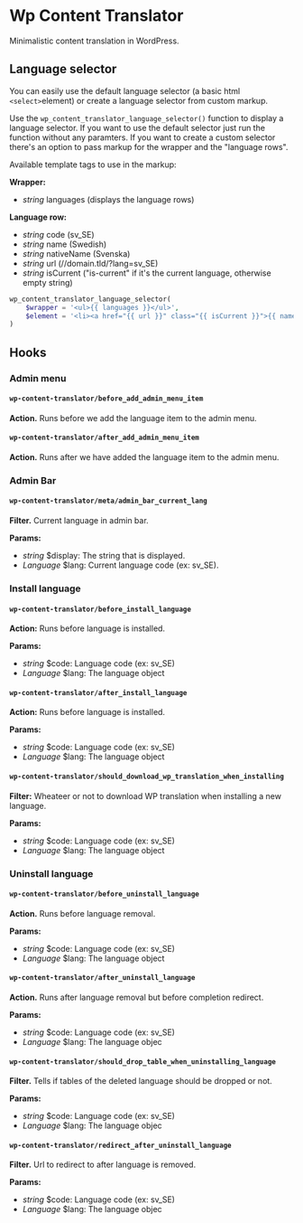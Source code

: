 # Wp Content Translator

Minimalistic content translation in WordPress.

## Language selector

You can easily use the default language selector (a basic html ```<select>```element) or create a language selector from custom markup.

Use the ```wp_content_translator_language_selector()``` function to display a language selector. If you want to use the default selector just run the function without any paramters. If you want to create a custom selector there's an option to pass markup for the wrapper and the "language rows".

Available template tags to use in the markup:

**Wrapper:**

- *string* languages (displays the language rows)

**Language row:**

- *string* code (sv_SE)
- *string* name (Swedish)
- *string* nativeName (Svenska)
- *string* url (//domain.tld/?lang=sv_SE)
- *string* isCurrent ("is-current" if it's the current language, otherwise empty string)

```php
wp_content_translator_language_selector(
    $wrapper = '<ul>{{ languages }}</ul>',
    $element = '<li><a href="{{ url }}" class="{{ isCurrent }}">{{ name }}</a></li>'
)
```

## Hooks

### Admin menu

#### ```wp-content-translator/before_add_admin_menu_item```
**Action.** Runs before we add the language item to the admin menu.

#### ```wp-content-translator/after_add_admin_menu_item```
**Action.** Runs after we have added the language item to the admin menu.

### Admin Bar

#### ```wp-content-translator/meta/admin_bar_current_lang```
**Filter.** Current language in admin bar. 

**Params:**

- *string* $display: The string that is displayed. 
- *Language* $lang: Current language code (ex: sv_SE).

### Install language

#### ```wp-content-translator/before_install_language```
**Action:** Runs before language is installed.

**Params:**

- *string* $code: Language code (ex: sv_SE)
- *Language* $lang: The language object

#### ```wp-content-translator/after_install_language```
**Action:** Runs before language is installed.

**Params:**

- *string* $code: Language code (ex: sv_SE)
- *Language* $lang: The language object

#### ```wp-content-translator/should_download_wp_translation_when_installing```
**Filter:** Wheateer or not to download WP translation when installing a new language.

**Params:**

- *string* $code: Language code (ex: sv_SE)
- *Language* $lang: The language object

### Uninstall language

#### ```wp-content-translator/before_uninstall_language```
**Action.** Runs before language removal.

**Params:**

- *string* $code: Language code (ex: sv_SE)
- *Language* $lang: The language object

#### ```wp-content-translator/after_uninstall_language```
**Action.** Runs after language removal but before completion redirect.

**Params:**

- *string* $code: Language code (ex: sv_SE)
- *Language* $lang: The language objec

#### ```wp-content-translator/should_drop_table_when_uninstalling_language```
**Filter.** Tells if tables of the deleted language should be dropped or not.

**Params:**

- *string* $code: Language code (ex: sv_SE)
- *Language* $lang: The language objec

#### ```wp-content-translator/redirect_after_uninstall_language```
**Filter.** Url to redirect to after language is removed.

**Params:**

- *string* $code: Language code (ex: sv_SE)
- *Language* $lang: The language objec
